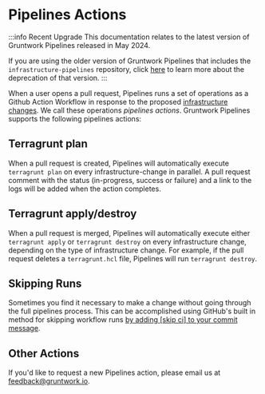 # Pipelines Actions

:::info Recent Upgrade
This documentation relates to the latest version of Gruntwork Pipelines released in May 2024.

If you are using the older version of Gruntwork Pipelines that includes the `infrastructure-pipelines` repository, click [here](../../infrastructure-pipelines/overview/deprecation.md) to learn more about the deprecation of that version.
:::

When a user opens a pull request, Pipelines runs a set of operations as a Github Action Workflow in response to the proposed [infrastructure changes](../overview/#infrastructure-change). We call these operations _pipelines actions_. Gruntwork Pipelines supports the following pipelines actions:

## Terragrunt plan

When a pull request is created, Pipelines will automatically execute `terragrunt plan` on every infrastructure-change in parallel. A pull request comment with the status (in-progress, success or failure) and a link to the logs will be added when the action completes.

## Terragrunt apply/destroy

When a pull request is merged, Pipelines will automatically execute either `terragrunt apply` or `terragrunt destroy` on every infrastructure change, depending on the type of infrastructure change. For example, if the pull request deletes a `terragrunt.hcl` file, Pipelines will run `terragrunt destroy`.

## Skipping Runs

Sometimes you find it necessary to make a change without going through the full pipelines process. This can be accomplished using GitHub's built in method for skipping workflow runs [by adding [skip ci] to your commit message](https://docs.github.com/en/actions/managing-workflow-runs-and-deployments/managing-workflow-runs/skipping-workflow-runs).

## Other Actions

If you'd like to request a new Pipelines action, please email us at [feedback@gruntwork.io](mailto:feedback@gruntwork.io).


<!-- ##DOCS-SOURCER-START
{
  "sourcePlugin": "local-copier",
  "hash": "192c7163f0d862308d91db76a7884552"
}
##DOCS-SOURCER-END -->
